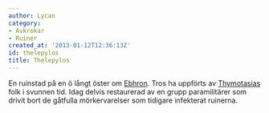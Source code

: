 ```yaml
---
author: Lycan
category:
- Avkrokar
- Ruiner
created_at: '2013-01-12T12:36:13Z'
id: thelepylos
title: Thelepylos
---
```

En ruinstad på en ö långt öster om [Ebhron]. Tros ha uppförts av [Thymotasias] folk i svunnen tid. Idag delvis restaurerad av en grupp paramilitärer som drivit bort de gåtfulla mörkervarelser som tidigare infekterat ruinerna.

  [Ebhron]: Ebhron
  [Thymotasias]: Thymotasia